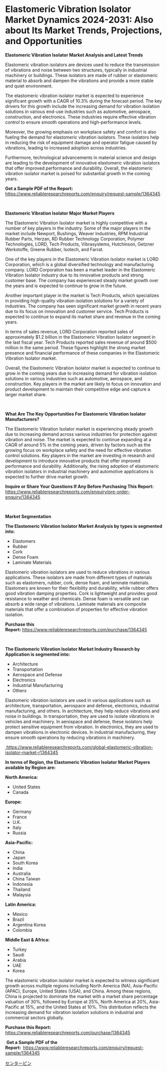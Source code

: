 <p><h1>Elastomeric Vibration Isolator Market Dynamics 2024-2031: Also about Its Market Trends, Projections, and Opportunities</h1></p><p><strong>Elastomeric Vibration Isolator Market Analysis and Latest Trends</strong></p>
<p><p>Elastomeric vibration isolators are devices used to reduce the transmission of vibrations and noise between two structures, typically in industrial machinery or buildings. These isolators are made of rubber or elastomeric material to absorb and dampen the vibrations and provide a more stable and quiet environment.</p><p>The elastomeric vibration isolator market is expected to experience significant growth with a CAGR of 10.3% during the forecast period. The key drivers for this growth include the increasing demand for vibration isolation solutions in various end-use industries such as automotive, aerospace, construction, and electronics. These industries require effective vibration control to ensure smooth operations and high-performance levels.</p><p>Moreover, the growing emphasis on workplace safety and comfort is also fueling the demand for elastomeric vibration isolators. These isolators help in reducing the risk of equipment damage and operator fatigue caused by vibrations, leading to increased adoption across industries.</p><p>Furthermore, technological advancements in material science and design are leading to the development of innovative elastomeric vibration isolators that offer improved performance and durability. Overall, the elastomeric vibration isolator market is poised for substantial growth in the coming years.</p></p>
<p><strong>Get a Sample PDF of the Report:&nbsp;</strong> <a href="https://www.reliableresearchreports.com/enquiry/request-sample/1364345">https://www.reliableresearchreports.com/enquiry/request-sample/1364345</a></p>
<p>&nbsp;</p>
<p><strong>Elastomeric Vibration Isolator Major Market Players</strong></p>
<p><p>The Elastomeric Vibration Isolator market is highly competitive with a number of key players in the industry. Some of the major players in the market include Newport, Bushings, Weaver Industries, RPM Industrial Rubber Parts, Herzan, RD Rubber Technology Corporation, Polymer Technologies, LORD, Tech Products, Vibrasystems, Hutchinson, Getzner Werkstoffe, Greene Rubber, Isotech, and Farrat. </p><p>One of the key players in the Elastomeric Vibration Isolator market is LORD Corporation, which is a global diversified technology and manufacturing company. LORD Corporation has been a market leader in the Elastomeric Vibration Isolator industry due to its innovative products and strong customer base. The company has experienced steady market growth over the years and is expected to continue to grow in the future.</p><p>Another important player in the market is Tech Products, which specializes in providing high-quality vibration isolation solutions for a variety of industries. The company has seen significant market growth in recent years due to its focus on innovation and customer service. Tech Products is expected to continue to expand its market share and revenue in the coming years.</p><p>In terms of sales revenue, LORD Corporation reported sales of approximately $1.2 billion in the Elastomeric Vibration Isolator segment in the last fiscal year. Tech Products reported sales revenue of around $500 million in the same period. These figures highlight the strong market presence and financial performance of these companies in the Elastomeric Vibration Isolator market.</p><p>Overall, the Elastomeric Vibration Isolator market is expected to continue to grow in the coming years due to increasing demand for vibration isolation solutions in various industries such as automotive, aerospace, and construction. Key players in the market are likely to focus on innovation and product development to maintain their competitive edge and capture a larger market share.</p></p>
<p>&nbsp;</p>
<p><strong>What Are The Key Opportunities For Elastomeric Vibration Isolator Manufacturers?</strong></p>
<p><p>The Elastomeric Vibration Isolator market is experiencing steady growth due to increasing demand across various industries for protection against vibration and noise. The market is expected to continue expanding at a CAGR of around 5% in the coming years, driven by factors such as the growing focus on workplace safety and the need for effective vibration control solutions. Key players in the market are investing in research and development to introduce innovative products that offer improved performance and durability. Additionally, the rising adoption of elastomeric vibration isolators in industrial machinery and automotive applications is expected to further drive market growth.</p></p>
<p><strong>Inquire or Share Your Questions If Any Before Purchasing This Report:</strong> <a href="https://www.reliableresearchreports.com/enquiry/pre-order-enquiry/1364345">https://www.reliableresearchreports.com/enquiry/pre-order-enquiry/1364345</a></p>
<p>&nbsp;</p>
<p><strong>Market Segmentation</strong></p>
<p><strong>The Elastomeric Vibration Isolator Market Analysis by types is segmented into:</strong></p>
<p><ul><li>Elastomers</li><li>Rubber</li><li>Cork</li><li>Dense Foam</li><li>Laminate Materials</li></ul></p>
<p><p>Elastomeric vibration isolators are used to reduce vibrations in various applications. These isolators are made from different types of materials such as elastomers, rubber, cork, dense foam, and laminate materials. Elastomers are known for their flexibility and durability, while rubber offers good vibration damping properties. Cork is lightweight and provides good resistance to weather and chemicals. Dense foam is versatile and can absorb a wide range of vibrations. Laminate materials are composite materials that offer a combination of properties for effective vibration isolation.</p></p>
<p><strong>Purchase this Report:&nbsp;</strong><a href="https://www.reliableresearchreports.com/purchase/1364345">https://www.reliableresearchreports.com/purchase/1364345</a></p>
<p>&nbsp;</p>
<p><strong>The Elastomeric Vibration Isolator Market Industry Research by Application is segmented into:</strong></p>
<p><ul><li>Architecture</li><li>Transportation</li><li>Aerospace and Defense</li><li>Electronics</li><li>Industrial Manufacturing</li><li>Others</li></ul></p>
<p><p>Elastomeric vibration isolators are used in various applications such as architecture, transportation, aerospace and defense, electronics, industrial manufacturing, and others. In architecture, they help reduce vibrations and noise in buildings. In transportation, they are used to isolate vibrations in vehicles and machinery. In aerospace and defense, these isolators help protect sensitive equipment from vibration. In electronics, they are used to dampen vibrations in electronic devices. In industrial manufacturing, they ensure smooth operations by reducing vibrations in machinery.</p></p>
<p><a href="https://www.reliableresearchreports.com/global-elastomeric-vibration-isolator-market-r1364345">&nbsp;https://www.reliableresearchreports.com/global-elastomeric-vibration-isolator-market-r1364345</a></p>
<p><strong>In terms of Region, the Elastomeric Vibration Isolator Market Players available by Region are:</strong></p>
<p>
    <p> <strong> North America: </strong>
        <ul>
            <li>United States</li>
            <li>Canada</li>
        </ul>
        </p> 
    <p> <strong> Europe: </strong>
        <ul>
            <li>Germany</li>
            <li>France</li>
            <li>U.K.</li>
            <li>Italy</li>
            <li>Russia</li>
        </ul>
        </p> 
    <p> <strong> Asia-Pacific: </strong>
        <ul>
            <li>China</li>
            <li>Japan</li>
            <li>South Korea</li>
            <li>India</li>
            <li>Australia</li>
            <li>China Taiwan</li>
            <li>Indonesia</li>
            <li>Thailand</li>
            <li>Malaysia</li>
        </ul>
        </p> 
    <p> <strong> Latin America: </strong>
        <ul>
            <li>Mexico</li>
            <li>Brazil</li>
            <li>Argentina Korea</li>
            <li>Colombia</li>
        </ul>
        </p> 
    <p> <strong> Middle East & Africa: </strong>
        <ul>
            <li>Turkey</li>
            <li>Saudi</li>
            <li>Arabia</li>
            <li>UAE</li>
            <li>Korea</li>
        </ul>
    </p>
    </p>
<p><p>The elastomeric vibration isolator market is expected to witness significant growth across multiple regions including North America (NA), Asia-Pacific (APAC), Europe, United States (USA), and China. Among these regions, China is projected to dominate the market with a market share percentage valuation of 30%, followed by Europe at 25%, North America at 20%, Asia-Pacific at 15%, and the United States at 10%. This distribution reflects the increasing demand for vibration isolation solutions in industrial and commercial sectors globally.</p></p>
<p><strong>Purchase this Report: </strong><a href="https://www.reliableresearchreports.com/purchase/1364345">https://www.reliableresearchreports.com/purchase/1364345</a></p>
<p>&nbsp;<strong>Get a Sample PDF of the Report:&nbsp;&nbsp;</strong><a href="https://www.reliableresearchreports.com/enquiry/request-sample/1364345">https://www.reliableresearchreports.com/enquiry/request-sample/1364345</a></p>
<p><strong></strong></p>
<p><p><a href="https://github.com/andrade7361/Market-Research-Report-List-1/blob/main/907593343069.md">センターピン</a></p></p>